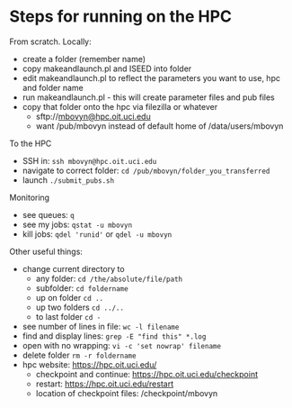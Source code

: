 # Steps for running on the HPC

From scratch. Locally:

* create a folder (remember name)
* copy makeandlaunch.pl and ISEED into folder
* edit makeandlaunch.pl to reflect the parameters you want to use, hpc and folder name
* run makeandlaunch.pl - this will create parameter files and pub files
* copy that folder onto the hpc via filezilla or whatever
    * sftp://mbovyn@hpc.oit.uci.edu
    * want /pub/mbovyn instead of default home of /data/users/mbovyn

To the HPC

* SSH in: ```ssh mbovyn@hpc.oit.uci.edu```
* navigate to correct folder: ```cd /pub/mbovyn/folder_you_transferred```
* launch ```./submit_pubs.sh```

Monitoring

* see queues: ```q```
* see my jobs: ```qstat -u mbovyn```
* kill jobs: ```qdel 'runid'``` or ```qdel -u mbovyn```

Other useful things:

* change current directory to
    * any folder: ```cd /the/absolute/file/path```
    * subfolder: ```cd foldername```
    * up on folder ```cd ..```
    * up two folders ```cd ../..```
    * to last folder ```cd -```
* see number of lines in file: ```wc -l filename```
* find and display lines: ```grep -E "find this" *.log```
* open with no wrapping: ```vi -c 'set nowrap' filename```
* delete folder ```rm -r foldername```
* hpc website: https://hpc.oit.uci.edu/
    * checkpoint and continue: https://hpc.oit.uci.edu/checkpoint
    * restart: https://hpc.oit.uci.edu/restart
    * location of checkpoint files: /checkpoint/mbovyn
